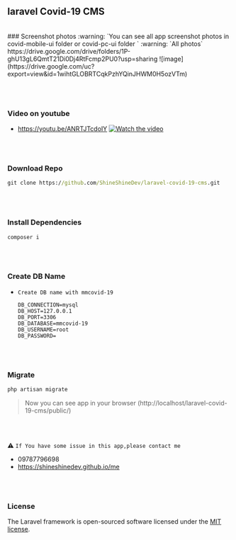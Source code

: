 ## laravel Covid-19 CMS

<br/>
### Screenshot photos
:warning: `You can see all app screenshot photos in covid-mobile-ui folder or covid-pc-ui folder  `
:warning: `All photos`​ https://drive.google.com/drive/folders/1P-ghU13gL6QmtT21Di0Dj4RtFcmp2PU0?usp=sharing
![image](https://drive.google.com/uc?export=view&id=1wihtGLOBRTCqkPzhYQinJHWM0H5ozVTm)



<br/><br/>
### Video on youtube

- https://youtu.be/ANRTJTcdoIY
 [![Watch the video](https://img.youtube.com/vi/ANRTJTcdoIY/hqdefault.jpg)](https://youtu.be/ANRTJTcdoIY)



<br/><br/>
### Download Repo

```cmd
git clone https://github.com/ShineShineDev/laravel-covid-19-cms.git
```



<br/><br/>
### Install Dependencies

```cmd
composer i 
```


<br/><br/>
### Create DB Name 

- `Create DB name with mmcovid-19`

  ```.env
  DB_CONNECTION=mysql
  DB_HOST=127.0.0.1
  DB_PORT=3306
  DB_DATABASE=mmcovid-19
  DB_USERNAME=root
  DB_PASSWORD=
  ```


<br/><br/>
### Migrate
```cmd
php artisan migrate
```

> Now you can see app in your browser (http://localhost/laravel-covid-19-cms/public/)





<br/><br/>

:warning: `If You have some issue in this app,please contact me`

- <a href:tel='09787796698'>09787796698</a>
- https://shineshinedev.github.io/me




<br/><br/>
### License

The Laravel framework is open-sourced software licensed under the [MIT license](https://opensource.org/licenses/MIT).
